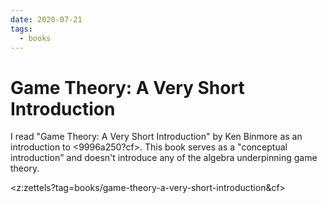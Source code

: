 ```yaml
---
date: 2020-07-21
tags:
  - books
---
```


# Game Theory: A Very Short Introduction
I read "Game Theory: A Very Short Introduction" by Ken Binmore as an introduction to <9996a250?cf>.
This book serves as a "conceptual introduction" and doesn't introduce any of the algebra
underpinning game theory.

<z:zettels?tag=books/game-theory-a-very-short-introduction&cf>
